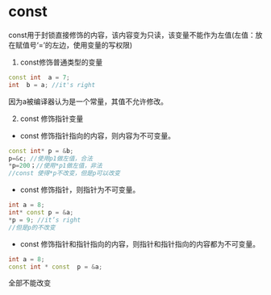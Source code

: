 # const
const用于封锁直接修饰的内容，该内容变为只读，该变量不能作为左值(左值：放在赋值号‘=’的左边，使用变量的写权限)
1. const修饰普通类型的变量
```c++
const int  a = 7;  
int  b = a; //it's right
```
因为a被编译器认为是一个常量，其值不允许修改。

2. const 修饰指针变量
- const 修饰指针指向的内容，则内容为不可变量。
```c++
const int* p = &b; 
p=&c; //使用p1做左值，合法
*p=200；//使用*p1做左值，非法
//const 使得*p不改变，但是p可以改变
```


- const 修饰指针，则指针为不可变量。
``` c++
int a = 8;
int* const p = &a;
*p = 9; //it’s right
//但是p的不改变
```


- const 修饰指针和指针指向的内容，则指针和指针指向的内容都为不可变量。
```c++
int a = 8;
const int * const  p = &a;
```
全部不能改变
